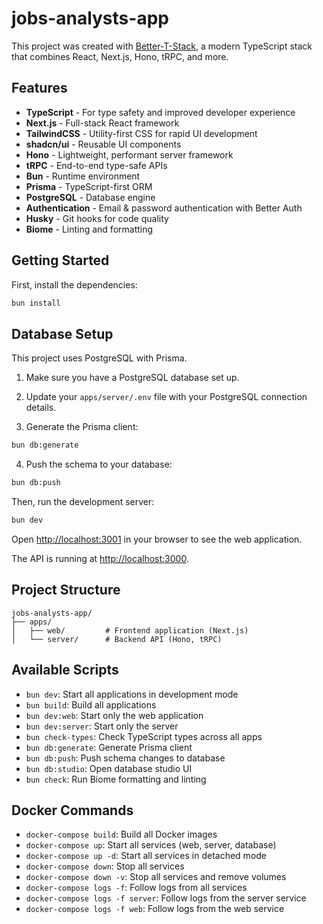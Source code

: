 # jobs-analysts-app

This project was created with [Better-T-Stack](https://github.com/AmanVarshney01/create-better-t-stack), a modern TypeScript stack that combines React, Next.js, Hono, tRPC, and more.

## Features

- **TypeScript** - For type safety and improved developer experience
- **Next.js** - Full-stack React framework
- **TailwindCSS** - Utility-first CSS for rapid UI development
- **shadcn/ui** - Reusable UI components
- **Hono** - Lightweight, performant server framework
- **tRPC** - End-to-end type-safe APIs
- **Bun** - Runtime environment
- **Prisma** - TypeScript-first ORM
- **PostgreSQL** - Database engine
- **Authentication** - Email & password authentication with Better Auth
- **Husky** - Git hooks for code quality
- **Biome** - Linting and formatting

## Getting Started

First, install the dependencies:

```bash
bun install
```

## Database Setup

This project uses PostgreSQL with Prisma.

1. Make sure you have a PostgreSQL database set up.
2. Update your `apps/server/.env` file with your PostgreSQL connection details.

3. Generate the Prisma client:
```bash
bun db:generate
```

4. Push the schema to your database:
```bash
bun db:push
```

Then, run the development server:

```bash
bun dev
```

Open [http://localhost:3001](http://localhost:3001) in your browser to see the web application.

The API is running at [http://localhost:3000](http://localhost:3000).



## Project Structure

```
jobs-analysts-app/
├── apps/
│   ├── web/         # Frontend application (Next.js)
│   └── server/      # Backend API (Hono, tRPC)
```

## Available Scripts

- `bun dev`: Start all applications in development mode
- `bun build`: Build all applications
- `bun dev:web`: Start only the web application
- `bun dev:server`: Start only the server
- `bun check-types`: Check TypeScript types across all apps
- `bun db:generate`: Generate Prisma client
- `bun db:push`: Push schema changes to database
- `bun db:studio`: Open database studio UI
- `bun check`: Run Biome formatting and linting

## Docker Commands

- `docker-compose build`: Build all Docker images
- `docker-compose up`: Start all services (web, server, database)
- `docker-compose up -d`: Start all services in detached mode
- `docker-compose down`: Stop all services
- `docker-compose down -v`: Stop all services and remove volumes
- `docker-compose logs -f`: Follow logs from all services
- `docker-compose logs -f server`: Follow logs from the server service
- `docker-compose logs -f web`: Follow logs from the web service

